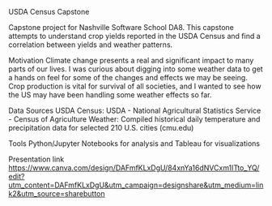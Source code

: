 USDA Census Capstone

Capstone project for Nashville Software School DA8. 
This capstone attempts to understand crop yields reported in the USDA Census and find a correlation between yields and weather patterns.

Motivation
Climate change presents a real and significant impact to many parts of our lives. I was curious about digging into some weather data to get a hands on feel for some of the changes and effects we may be seeing.
	Crop production is vital for survival of all societies, and I wanted to see how the US may have been handling some weather effects so far.

Data Sources
USDA Census: USDA - National Agricultural Statistics Service - Census of Agriculture
Weather: Compiled historical daily temperature and precipitation data for selected 210 U.S. cities (cmu.edu)

Tools
Python/Jupyter Notebooks for analysis and Tableau for visualizations


Presentation link
https://www.canva.com/design/DAFmfKLxDgU/84xnYa16dNVCxm1ITto_YQ/edit?utm_content=DAFmfKLxDgU&utm_campaign=designshare&utm_medium=link2&utm_source=sharebutton

